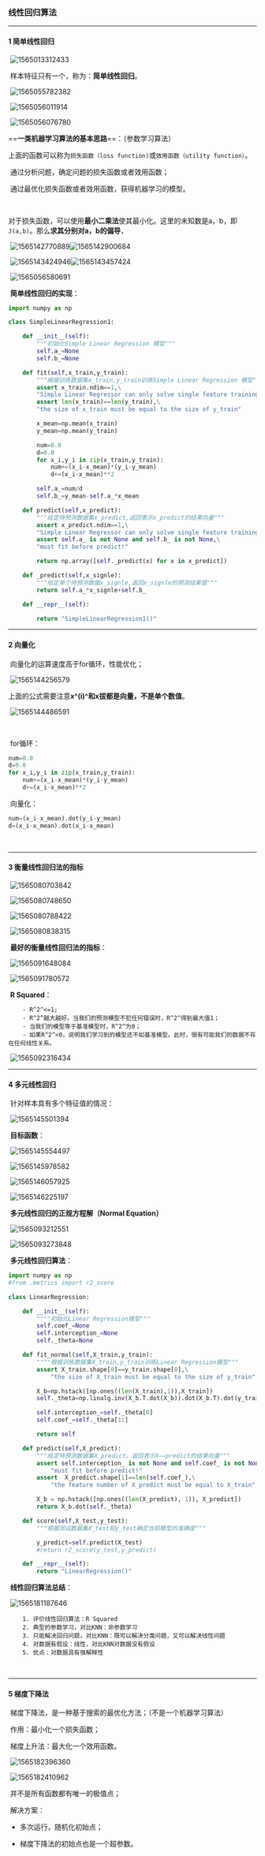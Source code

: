 ### 线性回归算法

--------

#### 1 简单线性回归

​		![1565013312433](assets/1565013312433.png)

​		样本特征只有一个，称为：**简单线性回归**。

​		![1565055782382](assets/1565055782382.png)

​		![1565056011914](assets/1565056011914.png)

​		![1565056076780](assets/1565056076780.png)

​			==**一类机器学习算法的基本思路**==：（参数学习算法）

​			上面的函数可以称为`损失函数（loss function)`或`效用函数（utility function）`。

​			通过分析问题，确定问题的损失函数或者效用函数；

​			通过最优化损失函数或者效用函数，获得机器学习的模型。

​		

​			对于损失函数，可以使用**最小二乘法**使其最小化。这里的未知数是a，b，即`J(a,b)`。那么**求其分别对a，b的偏导**，

​	![1565142770889](assets/1565142770889.png)![1565142900684](assets/1565142900684.png)

​	![1565143424946](assets/1565143424946.png)![1565143457424](assets/1565143457424.png)



​			![1565056580691](assets/1565056580691.png)

​		**简单线性回归的实现**：

```python
import numpy as np

class SimpleLinearRegression1:

    def __init__(self):
        """初始化Simple Linear Regression 模型"""
        self.a_=None
        self.b_=None

    def fit(self,x_train,y_train):
        """根据训练数据集x_train,y_train训练Simple Linear Regression 模型"""
        assert x_train.ndim==1,\
        "Simple Linear Regressor can only solve single feature training data"
        assert len(x_train)==len(y_train),\
        "the size of x_train must be equal to the size of y_train"

        x_mean=np.mean(x_train)
        y_mean=np.mean(y_train)

        num=0.0
        d=0.0
        for x_i,y_i in zip(x_train,y_train):
            num+=(x_i-x_mean)*(y_i-y_mean)
            d+=(x_i-x_mean)**2

        self.a_=num/d
        self.b_=y_mean-self.a_*x_mean

    def predict(self,x_predict):
        """给定待预测数据集x_predict,返回表示x_predict的结果向量"""
        assert x_predict.ndim==1,\
        "Simple Linear Regressor can only solve single feature training data"
        assert self.a_ is not None and self.b_ is not None,\
        "must fit before predict!"

        return np.array([self._predict(x) for x in x_predict])

    def _predict(self,x_signle):
        """给定单个待预测数据x_signle,返回x_signle的预测结果值"""
        return self.a_*x_signle+self.b_

    def __repr__(self):

        return "SimpleLinearRegression1()"
```



----

#### 2 向量化

​		向量化的运算速度高于for循环，性能优化；

​		![1565144256579](assets/1565144256579.png)

​		上面的公式需要注意**x^(i)^和x拔都是向量，不是单个数值**。

​		![1565144486591](assets/1565144486591.png)

​	

​		for循环：

```python
num=0.0
d=0.0
for x_i,y_i in zip(x_train,y_train):
	num+=(x_i-x_mean)*(y_i-y_mean)
    d+=(x_i-x_mean)**2
```

​		向量化：

```python
num=(x_i-x_mean).dot(y_i-y_mean)
d=(x_i-x_mean).dot(x_i-x_mean)
```

​		

---

#### 3 衡量线性回归法的指标

​		![1565080703842](assets/1565080703842.png)

​		![1565080748650](assets/1565080748650.png)

​		![1565080788422](assets/1565080788422.png)

​			![1565080838315](assets/1565080838315.png)



​		**最好的衡量线性回归法的指标**：

​		![1565091648084](assets/1565091648084.png)

​		![1565091780572](assets/1565091780572.png)

​		**R Squared**：

		- R^2^<=1;
		- R^2^越大越好。当我们的预测模型不犯任何错误时，R^2^得到最大值1；
		- 当我们的模型等于基准模型时，R^2^为0；
		- 如果R^2^<0，说明我们学习到的模型还不如基准模型。此时，很有可能我们的数据不存在任何线性关系。

​		![1565092316434](assets/1565092316434.png)

-----

#### 4 多元线性回归

​		针对样本具有多个特征值的情况：

​		![1565145501394](assets/1565145501394.png)

​		**目标函数**：

​		![1565145554497](assets/1565145554497.png)

​		![1565145978582](assets/1565145978582.png)

​		![1565146057925](assets/1565146057925.png)

​		![1565146225197](assets/1565146225197.png)



​		**多元线性回归的正规方程解（Normal Equation）**

​		![1565093212551](assets/1565093212551.png)

​		![1565093273848](assets/1565093273848.png)

​		**多元线性回归算法**：

```python
import numpy as np
#from .metrics import r2_score

class LinearRegression:

    def __init__(self):
        """"初始化Linear Regression模型"""
        self.coef_=None
        self.interception_=None
        self._theta=None

    def fit_normal(self,X_train,y_train):
        """"根据训练数据集X_train,y_train训练Linear Regression模型"""
        assert X_train.shape[0]==y_train.shape[0],\
            "the size of X_train must be equal to the size of y_train"

        X_b=np.hstack([np.ones((len(X_train),1)),X_train])
        self._theta=np.linalg.inv(X_b.T.dot(X_b)).dot(X_b.T).dot(y_train)

        self.interception_=self._theta[0]
        self.coef_=self._theta[1:]

        return self

    def predict(self,X_predict):
        """给定待预测数据集X_predict，返回表示X——predict的结果向量"""
        assert self.interception_ is not None and self.coef_ is not None,\
            "must fit before predict!"
        assert  X_predict.shape[1]==len(self.coef_),\
            "the feature number of X_predict must be equal to X_train"

        X_b = np.hstack([np.ones((len(X_predict), 1)), X_predict])
        return X_b.dot(self._theta)

    def score(self,X_test,y_test):
        """根据测试数据集X_test和y_test确定当前模型的准确度"""

        y_predict=self.predict(X_test)
        #return r2_score(y_test,y_predict)

    def __repr__(self):
        return "LinearRegression()"
```



​		**线性回归算法总结**：

​		![1565181187646](assets/1565181187646.png)

		1. 评价线性回归算法：R Squared
  		2. 典型的参数学习，对比KNN：非参数学习
  		3. 只能解决回归问题，对比KNN：既可以解决分类问题，又可以解决线性问题
  		4. 对数据有假设：线性，对比KNN对数据没有假设
  		5. 优点：对数据具有强解释性

​		

------------------

#### 5 梯度下降法

​		梯度下降法，是一种基于搜索的最优化方法；（不是一个机器学习算法）

​		作用：最小化一个损失函数；

​		梯度上升法：最大化一个效用函数。

​		![1565182396360](assets/1565182396360.png)

​		![1565182410962](assets/1565182410962.png)

​		并不是所有函数都有唯一的极值点；

​		解决方案：

  - 多次运行，随机化初始点；

  - 梯度下降法的初始点也是一个超参数。

    



































​		